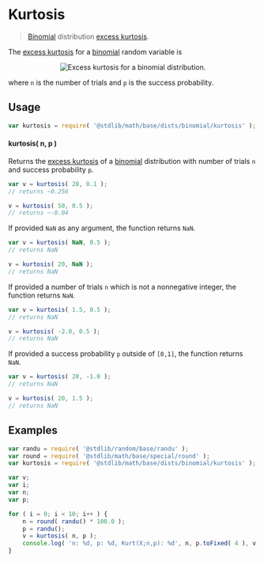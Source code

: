 <!--

@license Apache-2.0

Copyright (c) 2018 The Stdlib Authors.

Licensed under the Apache License, Version 2.0 (the "License");
you may not use this file except in compliance with the License.
You may obtain a copy of the License at

   http://www.apache.org/licenses/LICENSE-2.0

Unless required by applicable law or agreed to in writing, software
distributed under the License is distributed on an "AS IS" BASIS,
WITHOUT WARRANTIES OR CONDITIONS OF ANY KIND, either express or implied.
See the License for the specific language governing permissions and
limitations under the License.

-->

# Kurtosis

> [Binomial][binomial-distribution] distribution [excess kurtosis][kurtosis].

<!-- Section to include introductory text. Make sure to keep an empty line after the intro `section` element and another before the `/section` close. -->

<section class="intro">

The [excess kurtosis][kurtosis] for a [binomial][binomial-distribution] random variable is

<!-- <equation class="equation" label="eq:binomial_kurtosis" align="center" raw="\operatorname{Kurt}\left( X \right) = {\frac {1-6p(1-p)}{np(1-p)}}" alt="Excess kurtosis for a binomial distribution."> -->

<div class="equation" align="center" data-raw-text="\operatorname{Kurt}\left( X \right) = {\frac {1-6p(1-p)}{np(1-p)}}" data-equation="eq:binomial_kurtosis">
    <img src="https://cdn.rawgit.com/stdlib-js/stdlib/6c7e930588674097b03b3201c5d368532bba6c67/lib/node_modules/@stdlib/math/base/dists/binomial/kurtosis/docs/img/equation_binomial_kurtosis.svg" alt="Excess kurtosis for a binomial distribution.">
    <br>
</div>

<!-- </equation> -->

where `n` is the number of trials and `p` is the success probability.

</section>

<!-- /.intro -->

<!-- Package usage documentation. -->

<section class="usage">

## Usage

```javascript
var kurtosis = require( '@stdlib/math/base/dists/binomial/kurtosis' );
```

#### kurtosis( n, p )

Returns the [excess kurtosis][kurtosis] of a [binomial][binomial-distribution] distribution with number of trials `n` and success probability `p`.

```javascript
var v = kurtosis( 20, 0.1 );
// returns ~0.256

v = kurtosis( 50, 0.5 );
// returns ~-0.04
```

If provided `NaN` as any argument, the function returns `NaN`.

```javascript
var v = kurtosis( NaN, 0.5 );
// returns NaN

v = kurtosis( 20, NaN );
// returns NaN
```

If provided a number of trials `n` which is not a nonnegative integer, the function returns `NaN`.

```javascript
var v = kurtosis( 1.5, 0.5 );
// returns NaN

v = kurtosis( -2.0, 0.5 );
// returns NaN
```

If provided a success probability `p` outside of `[0,1]`, the function returns `NaN`.

```javascript
var v = kurtosis( 20, -1.0 );
// returns NaN

v = kurtosis( 20, 1.5 );
// returns NaN
```

</section>

<!-- /.usage -->

<!-- Package usage notes. Make sure to keep an empty line after the `section` element and another before the `/section` close. -->

<section class="notes">

</section>

<!-- /.notes -->

<!-- Package usage examples. -->

<section class="examples">

## Examples

<!-- eslint no-undef: "error" -->

```javascript
var randu = require( '@stdlib/random/base/randu' );
var round = require( '@stdlib/math/base/special/round' );
var kurtosis = require( '@stdlib/math/base/dists/binomial/kurtosis' );

var v;
var i;
var n;
var p;

for ( i = 0; i < 10; i++ ) {
    n = round( randu() * 100.0 );
    p = randu();
    v = kurtosis( n, p );
    console.log( 'n: %d, p: %d, Kurt(X;n,p): %d', n, p.toFixed( 4 ), v.toFixed( 4 ) );
}
```

</section>

<!-- /.examples -->

<!-- Section to include cited references. If references are included, add a horizontal rule *before* the section. Make sure to keep an empty line after the `section` element and another before the `/section` close. -->

<section class="references">

</section>

<!-- /.references -->

<!-- Section for all links. Make sure to keep an empty line after the `section` element and another before the `/section` close. -->

<section class="links">

[binomial-distribution]: https://en.wikipedia.org/wiki/Binomial_distribution

[kurtosis]: https://en.wikipedia.org/wiki/Kurtosis

</section>

<!-- /.links -->
